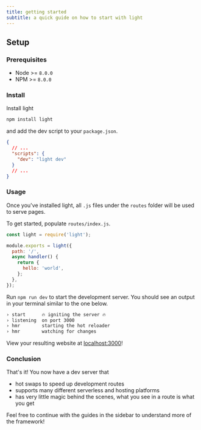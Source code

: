 ```yaml
---
title: getting started
subtitle: a quick guide on how to start with light
---
```


## Setup

### Prerequisites

- Node >= `8.0.0`
- NPM >= `8.0.0`

### Install

Install light

```bash
npm install light
```

and add the dev script to your `package.json`.

```json
{
  // ...
  "scripts": {
    "dev": "light dev"
  }
  // ...
}
```

### Usage

Once you've installed light, all `.js` files under the `routes` folder will be used to serve pages.

To get started, populate `routes/index.js`.

```js
const light = require('light');

module.exports = light({
  path: '/',
  async handler() {
    return {
      hello: 'world',
    };
  },
});
```

Run `npm run dev` to start the development server. You should see an output in your terminal similar to the one below.

```txt
› start      🔥 igniting the server 🔥
› listening  on port 3000
› hmr        starting the hot reloader
› hmr        watching for changes
```

View your resulting website at [localhost:3000](http://localhost:3000)!

### Conclusion

That's it! You now have a dev server that

- hot swaps to speed up development routes
- supports many different serverless and hosting platforms
- has very little magic behind the scenes, what you see in a route is what you get

Feel free to continue with the guides in the sidebar to understand more of the framework!

